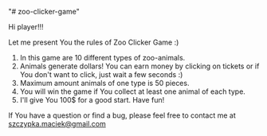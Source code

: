 "# zoo-clicker-game" 

Hi player!!!

Let me present You the rules of Zoo Clicker Game :)

1. In this game are 10 different types of zoo-animals. 
2. Animals generate dollars! You can earn money by clicking on tickets or if You don't want to click, just wait a few seconds :)
3. Maximum amount animals of one type is 50 pieces.
4. You will win the game if You collect at least one animal of each type.
5. I'll give You 100$ for a good start. Have fun!

If You have a question or find a bug, please feel free to contact me at szczypka.maciek@gmail.com
